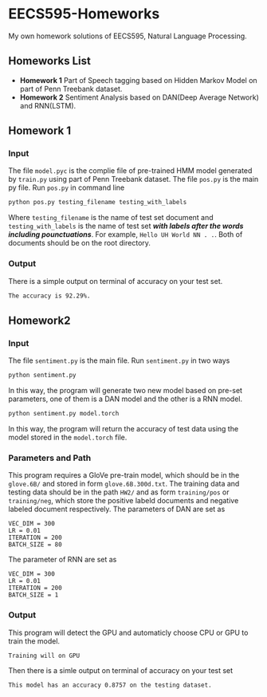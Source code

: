 # EECS595-Homeworks
My own homework solutions of EECS595, Natural Language Processing.

## Homeworks List
+ **Homework 1** Part of Speech tagging based on Hidden Markov Model on part of Penn Treebank dataset.
+ **Homework 2** Sentiment Analysis based on DAN(Deep Average Network) and RNN(LSTM).

## Homework 1
### Input
The file `model.pyc` is the complie file of pre-trained HMM model generated by `train.py` using part of Penn Treebank dataset. The file `pos.py` is the main py file. Run `pos.py` in command line
```bash
python pos.py testing_filename testing_with_labels
```
Where `testing_filename` is the name of test set document and `testing_with_labels` is the name of test set ***with labels after the words including pounctuations***. For example, `Hello UH World NN . .`. Both of documents should be on the root directory.

### Output
There is a simple output on terminal of accuracy on your test set.
```bash
The accuracy is 92.29%.
```

## Homework2
### Input
The file `sentiment.py` is the main file. Run `sentiment.py` in two ways
```bash
python sentiment.py
```
In this way, the program will generate two new model based on pre-set parameters, one of them is a DAN model and the other is a RNN model. 
```bash
python sentiment.py model.torch
```
In this way, the program will return the accuracy of test data using the model stored in the `model.torch` file.

### Parameters and Path
This program requires a GloVe pre-train model, which should be in the `glove.6B/` and stored in form `glove.6B.300d.txt`.
The training data and testing data should be in the path `HW2/` and as form `training/pos` or `training/neg`, which store the positive labeld documents and negative labeled document respectively.
The parameters of DAN are set as
```
VEC_DIM = 300
LR = 0.01
ITERATION = 200
BATCH_SIZE = 80
```
The parameter of RNN are set as
```
VEC_DIM = 300
LR = 0.01
ITERATION = 200
BATCH_SIZE = 1
```

### Output
This program will detect the GPU and automaticly choose CPU or GPU to train the model.
```bash
Training will on GPU
```
Then there is a simle output on terminal of accuracy on your test set
```bash
This model has an accuracy 0.8757 on the testing dataset.
```
